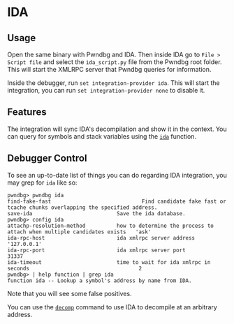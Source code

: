 # IDA

## Usage
Open the same binary with Pwndbg and IDA. Then inside IDA go to `File > Script file` and select the `ida_script.py` file from the Pwndbg root folder. This will start the XMLRPC server that Pwndbg queries for information.

Inside the debugger, run `set integration-provider ida`. This will start the integration, you can run `set integration-provider none` to disable it.

## Features
The integration will sync IDA's decompilation and show it in the context. You can query for symbols and stack variables using the [`ida`](../../functions/index.md#ida) function.

## Debugger Control
To see an up-to-date list of things you can do regarding IDA integration, you may grep for `ida` like so:
```
pwndbg> pwndbg ida
find-fake-fast                             Find candidate fake fast or tcache chunks overlapping the specified address.
save-ida                           Save the ida database.
pwndbg> config ida
attachp-resolution-method          how to determine the process to attach when multiple candidates exists   'ask'
ida-rpc-host                       ida xmlrpc server address                                                '127.0.0.1'
ida-rpc-port                       ida xmlrpc server port                                                   31337
ida-timeout                        time to wait for ida xmlrpc in seconds                                   2
pwndbg> | help function | grep ida
function ida -- Lookup a symbol's address by name from IDA.
```
Note that you will see some false positives.

You can use the [`decomp`](../../commands/integrations/decomp.md) command to use IDA to decompile at an arbitrary address.
